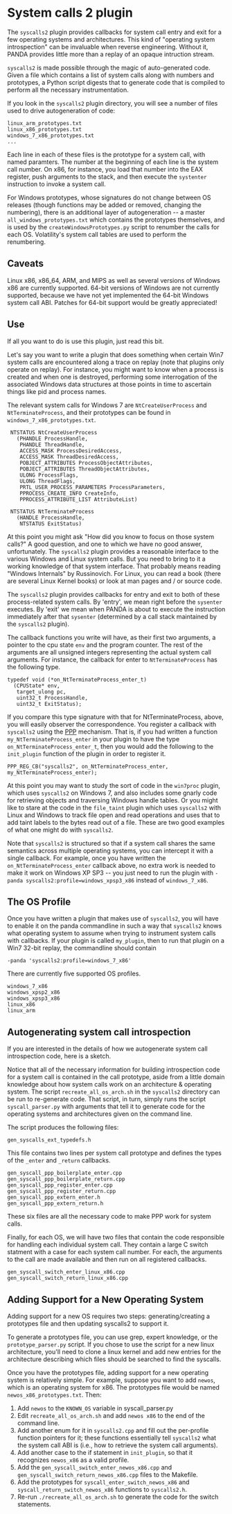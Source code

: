 System calls 2 plugin 
====

The `syscalls2` plugin provides callbacks for system call entry and exit for a few operating systems and architectures.
This kind of "operating system introspection" can be invaluable when reverse engineering.
Without it, PANDA provides little more than a replay of an opaque intruction stream. 

`syscalls2` is made possible through the magic of auto-generated code. 
Given a file which contains a list of system calls along with numbers and prototypes,
a Python script digests that to generate code that is compiled to perform all the necessary instrumentation.

If you look in the `syscalls2` plugin directory, you will see a number of files used to drive autogeneration of code:

    linux_arm_prototypes.txt
    linux_x86_prototypes.txt
    windows_7_x86_prototypes.txt
    ...

Each line in each of these files is the prototype for a system call, with named paramters.
The number at the beginning of each line is the system call number.
On x86, for instance, you load that number into the EAX register, push arguments to the stack,
and then execute the `systenter` instruction to invoke a system call.

For Windows prototypes, whose signatures do not change between OS releases (though functions may be added or removed, changing the numbering), there is an additional layer of autogeneration -- a master `all_windows_prototypes.txt` which contains the prototypes themselves, and is used by the `createWindowsPrototypes.py` script to renumber the calls for each OS. Volatility's system call tables are used to perform the renumbering.


Caveats
----

Linux x86, x86_64, ARM,  and MIPS as well as several versions of Windows x86 are currently supported. 64-bit versions of Windows are not currently supported, because we have not yet implemented the 64-bit Windows system call ABI. Patches for 64-bit support would be greatly appreciated!

Use
----

If all you want to do is use this plugin, just read this bit. 

Let's say you want to write a plugin that does something when certain Win7 system calls are encountered along a trace
on replay (note that plugins only operate on replay).
For instance, you might want to know when a process is created and when one is destroyed, performing some interrogation
of the associated Windows data structures at those points in time to ascertain things like pid and process names.

The relevant system calls for Windows 7 are `NtCreateUserProcess` and `NtTerminateProcess`, and their prototypes
can be found in `windows_7_x86_prototypes.txt`.

     NTSTATUS NtCreateUserProcess 
       (PHANDLE ProcessHandle, 
        PHANDLE ThreadHandle, 
        ACCESS_MASK ProcessDesiredAccess, 
        ACCESS_MASK ThreadDesiredAccess, 
        POBJECT_ATTRIBUTES ProcessObjectAttributes, 
        POBJECT_ATTRIBUTES ThreadObjectAttributes,
        ULONG ProcessFlags, 
        ULONG ThreadFlags,
        PRTL_USER_PROCESS_PARAMETERS ProcessParameters, 
        PPROCESS_CREATE_INFO CreateInfo, 
        PPROCESS_ATTRIBUTE_LIST AttributeList)

     NTSTATUS NtTerminateProcess
       (HANDLE ProcessHandle, 
        NTSTATUS ExitStatus)

At this point you might ask "How did you know to focus on those system calls?"
A good question, and one to which we have no good answer, unfortunately.
The `syscalls2` plugin provides a reasonable interface to the various Windows and Linux system calls.
But you need to bring to it a working knowledge of that system interface.
That probably means reading "Windows Internals" by Russinovich.
For Linux, you can read a book (there are several Linux Kernel books) or look at man pages and / or source code.

The `syscalls2` plugin provides callbacks for entry and exit to both of these process-related system calls.
By 'entry', we mean right before the `sysenter` executes.
By 'exit' we mean when PANDA is about to execute the instruction immediately after that `sysenter` 
(determined by a call stack maintained by the `syscalls2` plugin).

The callback functions you write will have, as their first two arguments, a pointer to the 
cpu state `env` and the program counter.
The rest of the arguments are all unsigned integers representing the actual system call arguments.
For instance, the callback for enter to `NtTerminateProcess` has the following type.

    typedef void (*on_NtTerminateProcess_enter_t)
      (CPUState* env,
       target_ulong pc,
       uint32_t ProcessHandle,
       uint32_t ExitStatus);

If you compare this type signature with that for NtTerminateProcess, above, you will easily observer the correspondence.
You register a callback with `syscalls2` using the [PPP](https://github.com/moyix/panda/blob/master/docs/ppp.md) mechanism.
That is, if you had written a function `my_NtTerminateProcess_enter` in your plugin to have the type
`on_NtTerminateProcess_enter_t`, then you would add the following to the `init_plugin` function of the plugin in 
order to register it. 

    PPP_REG_CB("syscalls2", on_NtTerminateProcess_enter, my_NtTerminateProcess_enter);

At this point you may want to study the sort of code in the `win7proc` plugin, which uses `syscalls2` on Windows 7,
and also includes some gnarly code for retrieving objects and traversing Windows handle tables. 
Or you might like to stare at the code in the `file_taint` plugin which uses `syscalls2` with Linux and Windows to track
file open and read operations and uses that to add taint labels to the bytes read out of a file.
These are two good examples of what one might do with `syscalls2`.

Note that `syscalls2` is structured so that if a system call shares the same semantics across multiple operating systems, you can intercept it with a single callback. For example, once you have written the `on_NtTerminateProcess_enter` callback above, no extra work is needed to make it work on Windows XP SP3 -- you just need to run the plugin with `-panda syscalls2:profile=windows_xpsp3_x86` instead of `windows_7_x86`.

The OS Profile
----

Once you have written a plugin that makes use of `syscalls2`, you will have to enable it on the panda commandline
in such a way that `syscalls2` knows what operating system to assume when trying to instrument system calls
with callbacks.
If your plugin is called `my_plugin`, then to run that plugin on a Win7 32-bit replay, the commandline should contain

    -panda 'syscalls2:profile=windows_7_x86'

There are currently five supported OS profiles.

    windows_7_x86
    windows_xpsp2_x86
    windows_xpsp3_x86
    linux_x86
    linux_arm


Autogenerating system call introspection
----

If you are interested in the details of how we autogenerate system call introspection code, here is a sketch. 

Notice that all of the necessary information for building introspection code for a system call is contained in the call prototype, aside from a little domain knowledge about how system calls work on an architecture & operating system.
The script `recreate_all_os_arch.sh` in the `syscalls2` directory can be run to re-generate code.
That script, in turn, simply runs the script `syscall_parser.py` with arguments that tell it to generate code for the operating systems and architectures given on the command line.

The script produces the following files:

    gen_syscalls_ext_typedefs.h

This file contains two lines per system call prototype and defines the types of the `_enter` and `_return` callbacks.

    gen_syscall_ppp_boilerplate_enter.cpp
    gen_syscall_ppp_boilerplate_return.cpp
    gen_syscall_ppp_register_enter.cpp
    gen_syscall_ppp_register_return.cpp
    gen_syscall_ppp_extern_enter.h
    gen_syscall_ppp_extern_return.h

These six files are all the necessary code to make PPP work for system calls.

Finally, for each OS, we will have two files that contain the code responsible for handling each individual system call. They contain a large C switch statment with a case for each system call number. For each, the arguments to the call are made available and then run on all registered callbacks.

    gen_syscall_switch_enter_linux_x86.cpp
    gen_syscall_switch_return_linux_x86.cpp

Adding Support for a New Operating System
----

Adding support for a new OS requires two steps: generating/creating a prototypes file and then updating syscalls2 to support it.

To generate a prototypes file, you can use grep, expert knowledge, or the `prototype_parser.py` script. If you chose to use the script for a new linux architecture, you'll need to clone a linux kernel and add new entries for the architecture describing which files should be searched to find the syscalls.

Once you have the prototypes file, adding support for a new operating system is relatively simple. For example, suppose you want to add `newos`, which is an operating system for x86. The prototypes file would be named `newos_x86_prototypes.txt`. Then:

1. Add `newos` to the `KNOWN_OS` variable in syscall_parser.py
2. Edit `recreate_all_os_arch.sh` and add `newos x86` to the end of the command line.
3. Add another enum for it in `syscalls2.cpp` and fill out the per-profile function pointers for it; these functions essentially tell `syscalls2` what the system call ABI is (i.e., how to retrieve the system call arguments).
4. Add another case to the if statement in `init_plugin`, so that it recognizes `newos_x86` as a valid profile.
5. Add the `gen_syscall_switch_enter_newos_x86.cpp` and `gen_syscall_switch_return_newos_x86.cpp` files to the Makefile.
6. Add the prototypes for `syscall_enter_switch_newos_x86` and `syscall_return_switch_newos_x86` functions to `syscalls2.h`.
7. Re-run `./recreate_all_os_arch.sh` to generate the code for the switch statements.
